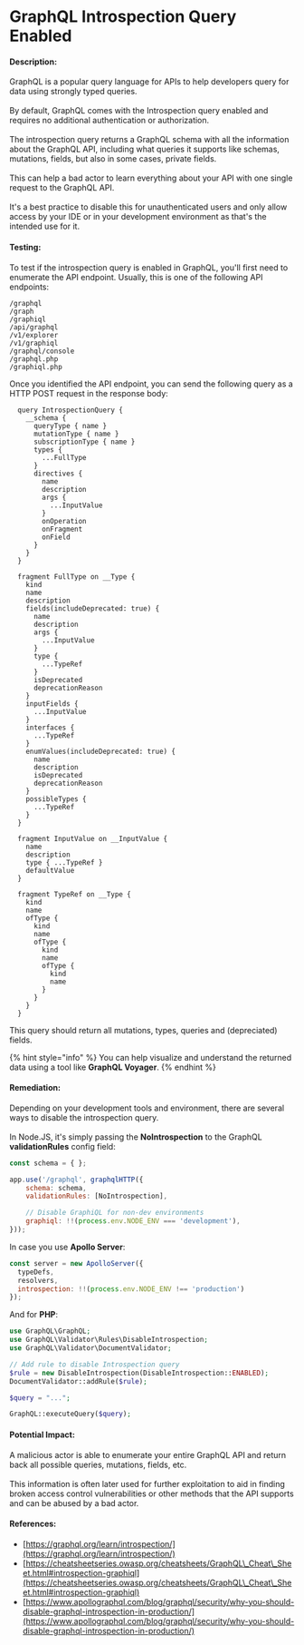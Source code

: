 # GraphQL Introspection Query Enabled

#### Description:

GraphQL is a popular query language for APIs to help developers query for data using strongly typed queries.\
\
By default, GraphQL comes with the Introspection query enabled and requires no additional authentication or authorization.\
\
The introspection query returns a GraphQL schema with all the information about the GraphQL API,   including what queries it supports like schemas, mutations, fields, but also in some cases, private fields.\
\
This can help a bad actor to learn everything about your API with one single request to the GraphQL API.\
\
It's a best practice to disable this for unauthenticated users and only allow access by your IDE or in your development environment as that's the intended use for it.

#### Testing:

To test if the introspection query is enabled in GraphQL, you'll first need to enumerate the API endpoint. Usually, this is one of the following API endpoints:

```
/graphql
/graph
/graphiql
/api/graphql
/v1/explorer
/v1/graphiql
/graphql/console
/graphql.php
/graphiql.php
```

Once you identified the API endpoint, you can send the following query as a HTTP POST request in the response body:

```
  query IntrospectionQuery {
    __schema {
      queryType { name }
      mutationType { name }
      subscriptionType { name }
      types {
        ...FullType
      }
      directives {
        name
        description
        args {
          ...InputValue
        }
        onOperation
        onFragment
        onField
      }
    }
  }

  fragment FullType on __Type {
    kind
    name
    description
    fields(includeDeprecated: true) {
      name
      description
      args {
        ...InputValue
      }
      type {
        ...TypeRef
      }
      isDeprecated
      deprecationReason
    }
    inputFields {
      ...InputValue
    }
    interfaces {
      ...TypeRef
    }
    enumValues(includeDeprecated: true) {
      name
      description
      isDeprecated
      deprecationReason
    }
    possibleTypes {
      ...TypeRef
    }
  }

  fragment InputValue on __InputValue {
    name
    description
    type { ...TypeRef }
    defaultValue
  }

  fragment TypeRef on __Type {
    kind
    name
    ofType {
      kind
      name
      ofType {
        kind
        name
        ofType {
          kind
          name
        }
      }
    }
  }
```

This query should return all mutations, types, queries and (depreciated) fields.

{% hint style="info" %}
You can help visualize and understand the returned data using a tool like **GraphQL Voyager**.
{% endhint %}

#### Remediation:

Depending on your development tools and environment, there are several ways to disable the introspection query.\
\
In Node.JS, it's simply passing the **NoIntrospection** to the GraphQL **validationRules** config field:

```javascript
const schema = { };

app.use('/graphql', graphqlHTTP({
    schema: schema,
    validationRules: [NoIntrospection],

    // Disable GraphiQL for non-dev environments
    graphiql: !!(process.env.NODE_ENV === 'development'),
}));
```

In case you use **Apollo Server**:

```javascript
const server = new ApolloServer({
  typeDefs,
  resolvers,
  introspection: !!(process.env.NODE_ENV !== 'production')
});
```

And for **PHP**:

```php
use GraphQL\GraphQL;
use GraphQL\Validator\Rules\DisableIntrospection;
use GraphQL\Validator\DocumentValidator;

// Add rule to disable Introspection query
$rule = new DisableIntrospection(DisableIntrospection::ENABLED);
DocumentValidator::addRule($rule);

$query = "...";

GraphQL::executeQuery($query);
```

#### Potential Impact:

A malicious actor is able to enumerate your entire GraphQL API and return back all possible queries, mutations, fields, etc.\
\
This information is often later used for further exploitation to aid in finding broken access control vulnerabilities or other methods that the API supports and can be abused by a bad actor.

#### References:

* [https://graphql.org/learn/introspection/](https://graphql.org/learn/introspection/)
* [https://cheatsheetseries.owasp.org/cheatsheets/GraphQL\_Cheat\_Sheet.html#introspection-graphiql](https://cheatsheetseries.owasp.org/cheatsheets/GraphQL\_Cheat\_Sheet.html#introspection-graphiql)
* [https://www.apollographql.com/blog/graphql/security/why-you-should-disable-graphql-introspection-in-production/](https://www.apollographql.com/blog/graphql/security/why-you-should-disable-graphql-introspection-in-production/)
